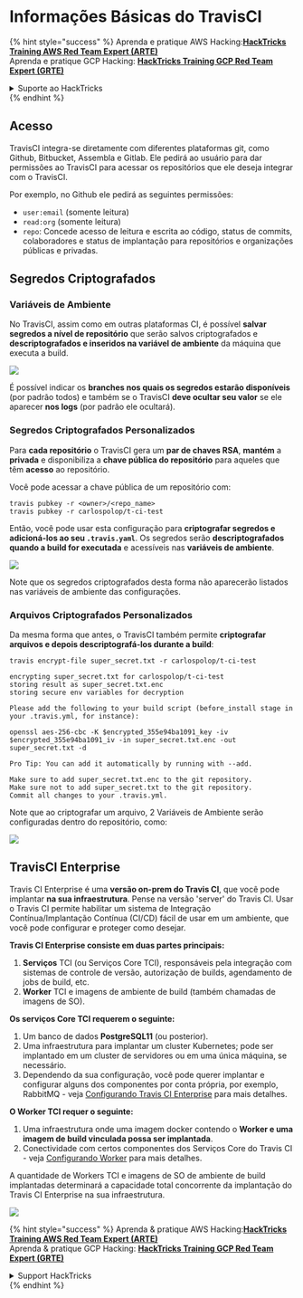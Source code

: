 # Informações Básicas do TravisCI

{% hint style="success" %}
Aprenda e pratique AWS Hacking:<img src="/.gitbook/assets/image.png" alt="" data-size="line">[**HackTricks Training AWS Red Team Expert (ARTE)**](https://training.hacktricks.xyz/courses/arte)<img src="/.gitbook/assets/image.png" alt="" data-size="line">\
Aprenda e pratique GCP Hacking: <img src="/.gitbook/assets/image (2).png" alt="" data-size="line">[**HackTricks Training GCP Red Team Expert (GRTE)**<img src="/.gitbook/assets/image (2).png" alt="" data-size="line">](https://training.hacktricks.xyz/courses/grte)

<details>

<summary>Suporte ao HackTricks</summary>

* Confira os [**planos de assinatura**](https://github.com/sponsors/carlospolop)!
* **Junte-se ao** 💬 [**grupo no Discord**](https://discord.gg/hRep4RUj7f) ou ao [**grupo no telegram**](https://t.me/peass) ou **siga-nos** no **Twitter** 🐦 [**@hacktricks\_live**](https://twitter.com/hacktricks\_live)**.**
* **Compartilhe truques de hacking enviando PRs para os repositórios** [**HackTricks**](https://github.com/carlospolop/hacktricks) e [**HackTricks Cloud**](https://github.com/carlospolop/hacktricks-cloud).

</details>
{% endhint %}

## Acesso

TravisCI integra-se diretamente com diferentes plataformas git, como Github, Bitbucket, Assembla e Gitlab. Ele pedirá ao usuário para dar permissões ao TravisCI para acessar os repositórios que ele deseja integrar com o TravisCI.

Por exemplo, no Github ele pedirá as seguintes permissões:

* `user:email` (somente leitura)
* `read:org` (somente leitura)
* `repo`: Concede acesso de leitura e escrita ao código, status de commits, colaboradores e status de implantação para repositórios e organizações públicas e privadas.

## Segredos Criptografados

### Variáveis de Ambiente

No TravisCI, assim como em outras plataformas CI, é possível **salvar segredos a nível de repositório** que serão salvos criptografados e **descriptografados e inseridos na variável de ambiente** da máquina que executa a build.

![](<../../.gitbook/assets/image (203).png>)

É possível indicar os **branches nos quais os segredos estarão disponíveis** (por padrão todos) e também se o TravisCI **deve ocultar seu valor** se ele aparecer **nos logs** (por padrão ele ocultará).

### Segredos Criptografados Personalizados

Para **cada repositório** o TravisCI gera um **par de chaves RSA**, **mantém** a **privada** e disponibiliza a **chave pública do repositório** para aqueles que têm **acesso** ao repositório.

Você pode acessar a chave pública de um repositório com:
```
travis pubkey -r <owner>/<repo_name>
travis pubkey -r carlospolop/t-ci-test
```
Então, você pode usar esta configuração para **criptografar segredos e adicioná-los ao seu `.travis.yaml`**. Os segredos serão **descriptografados quando a build for executada** e acessíveis nas **variáveis de ambiente**.

![](<../../.gitbook/assets/image (139).png>)

Note que os segredos criptografados desta forma não aparecerão listados nas variáveis de ambiente das configurações.

### Arquivos Criptografados Personalizados

Da mesma forma que antes, o TravisCI também permite **criptografar arquivos e depois descriptografá-los durante a build**:
```
travis encrypt-file super_secret.txt -r carlospolop/t-ci-test

encrypting super_secret.txt for carlospolop/t-ci-test
storing result as super_secret.txt.enc
storing secure env variables for decryption

Please add the following to your build script (before_install stage in your .travis.yml, for instance):

openssl aes-256-cbc -K $encrypted_355e94ba1091_key -iv $encrypted_355e94ba1091_iv -in super_secret.txt.enc -out super_secret.txt -d

Pro Tip: You can add it automatically by running with --add.

Make sure to add super_secret.txt.enc to the git repository.
Make sure not to add super_secret.txt to the git repository.
Commit all changes to your .travis.yml.
```
Note que ao criptografar um arquivo, 2 Variáveis de Ambiente serão configuradas dentro do repositório, como:

![](<../../.gitbook/assets/image (170).png>)

## TravisCI Enterprise

Travis CI Enterprise é uma **versão on-prem do Travis CI**, que você pode implantar **na sua infraestrutura**. Pense na versão 'server' do Travis CI. Usar o Travis CI permite habilitar um sistema de Integração Contínua/Implantação Contínua (CI/CD) fácil de usar em um ambiente, que você pode configurar e proteger como desejar.

**Travis CI Enterprise consiste em duas partes principais:**

1. **Serviços** TCI (ou Serviços Core TCI), responsáveis pela integração com sistemas de controle de versão, autorização de builds, agendamento de jobs de build, etc.
2. **Worker** TCI e imagens de ambiente de build (também chamadas de imagens de SO).

**Os serviços Core TCI requerem o seguinte:**

1. Um banco de dados **PostgreSQL11** (ou posterior).
2. Uma infraestrutura para implantar um cluster Kubernetes; pode ser implantado em um cluster de servidores ou em uma única máquina, se necessário.
3. Dependendo da sua configuração, você pode querer implantar e configurar alguns dos componentes por conta própria, por exemplo, RabbitMQ - veja [Configurando Travis CI Enterprise](https://docs.travis-ci.com/user/enterprise/tcie-3.x-setting-up-travis-ci-enterprise/) para mais detalhes.

**O Worker TCI requer o seguinte:**

1. Uma infraestrutura onde uma imagem docker contendo o **Worker e uma imagem de build vinculada possa ser implantada**.
2. Conectividade com certos componentes dos Serviços Core do Travis CI - veja [Configurando Worker](https://docs.travis-ci.com/user/enterprise/setting-up-worker/) para mais detalhes.

A quantidade de Workers TCI e imagens de SO de ambiente de build implantadas determinará a capacidade total concorrente da implantação do Travis CI Enterprise na sua infraestrutura.

![](<../../.gitbook/assets/image (199).png>)

{% hint style="success" %}
Aprenda & pratique AWS Hacking:<img src="/.gitbook/assets/image.png" alt="" data-size="line">[**HackTricks Training AWS Red Team Expert (ARTE)**](https://training.hacktricks.xyz/courses/arte)<img src="/.gitbook/assets/image.png" alt="" data-size="line">\
Aprenda & pratique GCP Hacking: <img src="/.gitbook/assets/image (2).png" alt="" data-size="line">[**HackTricks Training GCP Red Team Expert (GRTE)**<img src="/.gitbook/assets/image (2).png" alt="" data-size="line">](https://training.hacktricks.xyz/courses/grte)

<details>

<summary>Support HackTricks</summary>

* Confira os [**planos de assinatura**](https://github.com/sponsors/carlospolop)!
* **Junte-se ao** 💬 [**grupo no Discord**](https://discord.gg/hRep4RUj7f) ou ao [**grupo no telegram**](https://t.me/peass) ou **siga-nos** no **Twitter** 🐦 [**@hacktricks\_live**](https://twitter.com/hacktricks\_live)**.**
* **Compartilhe truques de hacking enviando PRs para os repositórios** [**HackTricks**](https://github.com/carlospolop/hacktricks) e [**HackTricks Cloud**](https://github.com/carlospolop/hacktricks-cloud) no github.

</details>
{% endhint %}
